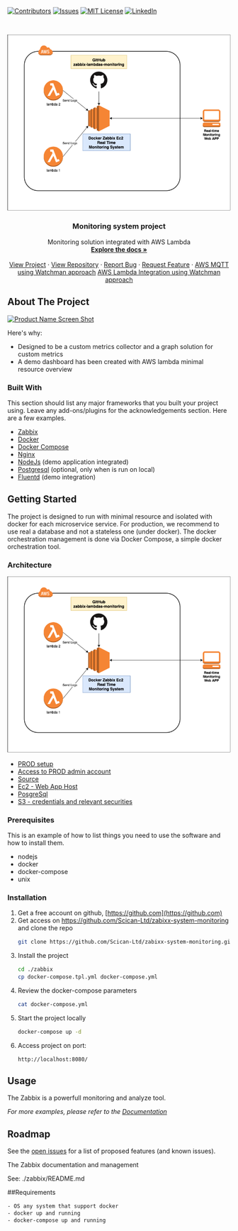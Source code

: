 <!-- PROJECT SHIELDS -->
<!--
*** I'm using markdown "reference style" links for readability.
*** Reference links are enclosed in brackets [ ] instead of parentheses ( ).
*** See the bottom of this document for the declaration of the reference variables
*** for contributors-url, forks-url, etc. This is an optional, concise syntax you may use.
*** https://www.markdownguide.org/basic-syntax/#reference-style-links
-->
[![Contributors][contributors-shield]][contributors-url]
[![Issues][issues-shield]][issues-url]
[![MIT License][license-shield]][license-url]
[![LinkedIn][linkedin-shield]][linkedin-url]

<!-- PROJECT LOGO -->
<br />
<p align="center">
  <a href="#">
    <img src="https://github.com/simemap/zabbix-lambdas-monitoring/blob/main/img/Zabbix_Real_Time%20Web_APP.png" alt="Logo">
  </a>

  <h3 align="center">Monitoring system project</h3>

  <p align="center">
    Monitoring solution integrated with AWS Lambda
    <br />
    <a href="https://github.com/Scican-Ltd/zabixx-system-monitoring"><strong>Explore the docs »</strong></a>
    <br />
    <br />
    <a href="https://wsmonitoring.scicanapi.com">View Project</a>
    ·
    <a href="https://github.com/Scican-Ltd/zabixx-system-monitoring">View Repository</a>
    ·
    <a href="https://github.com/Scican-Ltd/zabixx-system-monitoring/issues">Report Bug</a>
    ·
    <a href="https://github.com/Scican-Ltd/zabixx-system-monitoring">Request Feature</a>
    ·
    <a href="https://synergo.atlassian.net/browse/SC-24">AWS MQTT using Watchman approach</a>
    <a href="https://synergo.atlassian.net/browse/SC-24">AWS Lambda Integration using Watchman approach</a>
  </p>
</p>

<!-- ABOUT THE PROJECT -->
## About The Project  

[![Product Name Screen Shot][product-screenshot]](https://wsmonitoring.scicanapi.com)

Here's why:
* Designed to be a custom metrics collector and a graph solution for custom metrics 
* A demo dashboard has been created with AWS lambda minimal resource overview


### Built With

This section should list any major frameworks that you built your project using. Leave any add-ons/plugins for the acknowledgements section. Here are a few examples.
* [Zabbix](https://swagger.io/)
* [Docker](https://www.docker.com/)
* [Docker Compose](https://docs.docker.com/compose/)
* [Nginx](https://www.nginx.com/)
* [NodeJs](https://www.nodejs.org/) (demo application integrated)
* [Postgresql](https://www.postgresql.com/) (optional, only when is run on local)
* [Fluentd](https://www.fluentd.org/) (demo integration)

<!-- GETTING STARTED -->
## Getting Started

The project is designed to run with minimal resource and isolated with docker for each microservice service.
For production, we recommend to use real a database and not a stateless one (under docker).
The docker orchestration management is done via Docker Compose, a simple docker orchestration tool.

### Architecture
[![Web App Architecture][app-architecture]](https://github.com/simemap/zabbix-lambdas-monitoring/blob/main/img/Zabbix_Real_Time%20Web_APP.png)
* [PROD setup](https://wsmonitoring.scicanapi.com/)
* [Access to PROD admin account](https://s3.console.aws.amazon.com/s3/object/auth-keys-storage?region=us-east-1&prefix=monitoring-system/zabbix-admin-pass.txt)
* [Source](https://github.com/Scican-Ltd/zabixx-system-monitoring)
* [Ec2 - Web App Host](https://console.aws.amazon.com/ec2/v2/home?region=us-east-1#InstanceDetails:instanceId=i-04604fbce4fe5c7c8)
* [PosgreSql](https://s3.console.aws.amazon.com/s3/object/auth-keys-storage?region=us-east-1&prefix=monitoring-system/postgresql-zabbix-connects.txt)
* [S3 - credentials and relevant securities](https://s3.console.aws.amazon.com/s3/buckets/auth-keys-storage?prefix=monitoring-system%2F&region=us-east-1)
  
### Prerequisites

This is an example of how to list things you need to use the software and how to install them.
* nodejs
* docker
* docker-compose
* unix


### Installation

1. Get a free account on github, [https://github.com](https://github.com)
2. Get access on https://github.com/Scican-Ltd/zabixx-system-monitoring and clone the repo
   ```sh
   git clone https://github.com/Scican-Ltd/zabixx-system-monitoring.git
   ```
3. Install the project
   ```sh
   cd ./zabbix
   cp docker-compose.tpl.yml docker-compose.yml 
   ```
4. Review the docker-compose parameters
   ```sh
   cat docker-compose.yml 
   ```
5. Start the project locally
   ```sh
   docker-compose up -d
   ```
5. Access project on port:
   ```browser
   http://localhost:8080/
   ```
   



<!-- USAGE EXAMPLES -->
## Usage

The Zabbix is a powerfull monitoring and analyze tool.

_For more examples, please refer to the [Documentation](https://zabbix.com)_



<!-- ROADMAP -->
## Roadmap

See the [open issues](https://github.com/Scican-Ltd/zabixx-system-monitoring/issues) for a list of proposed features (and known issues).



<!-- MARKDOWN LINKS & IMAGES -->
<!-- https://www.markdownguide.org/basic-syntax/#reference-style-links -->
[contributors-shield]: https://img.shields.io/github/contributors/othneildrew/Best-README-Template.svg?style=for-the-badge
[contributors-url]: https://github.com/Scican-Ltd/zabixx-system-monitoring/graphs/contributors

[issues-shield]: https://img.shields.io/github/issues/othneildrew/Best-README-Template.svg?style=for-the-badge
[issues-url]: https://github.com/Scican-Ltd/zabixx-system-monitoring/issues

[license-shield]: https://img.shields.io/github/license/othneildrew/Best-README-Template.svg?style=for-the-badge
[license-url]: https://github.com/othneildrew/Best-README-Template/blob/master/LICENSE.txt

[linkedin-shield]: https://img.shields.io/badge/-LinkedIn-black.svg?style=for-the-badge&logo=linkedin&colorB=555
[linkedin-url]: https://www.linkedin.com/company/coltene-whaledent/

[product-screenshot]: zabbix/docs/img/screenshot.png
[app-architecture]: https://github.com/simemap/zabbix-lambdas-monitoring/blob/main/img/Zabbix_Real_Time%20Web_APP.png


The Zabbix documentation and management

See: ./zabbix/README.md

##Requirements
    
    - OS any system that support docker
    - docker up and running
    - docker-compose up and running   
